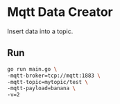 # Mqtt Data Creator

Insert data into a topic.

## Run

```bash
go run main.go \
-mqtt-broker=tcp://mqtt:1883 \
-mqtt-topic=mytopic/test \
-mqtt-payload=banana \
-v=2
```
